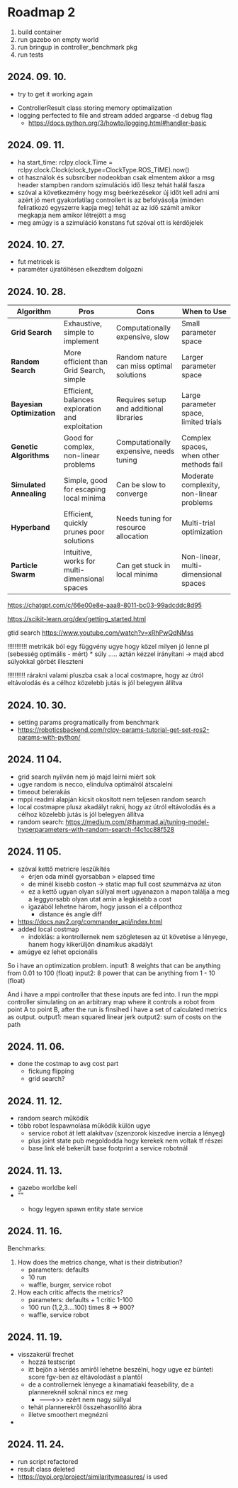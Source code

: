 # Roadmap 2

1. build container
2. run gazebo on empty world
3. run bringup in controller_benchmark pkg
4. run tests


## 2024. 09. 10.
 - try to get it working again
 <!-- - choose to optimize it so make it so it could be -->
 - ControllerResult class storing memory optimalization
 - logging perfected to file and stream added argparse -d debug flag
   - https://docs.python.org/3/howto/logging.html#handler-basic

## 2024. 09. 11.
- ha start_time: rclpy.clock.Time = rclpy.clock.Clock(clock_type=ClockType.ROS_TIME).now()
- ot használok és subsrciber nodeokban csak elmentem akkor a msg header stampben random szimulációs idő llesz tehát halál fasza
- szóval a következmény hogy msg beérkezésekor új időt kell adni ami azért jó mert gyakorlatilag controllert is az befolyásolja (minden feliratkozó egyszerre kapja meg) tehát az az idő számít amikor megkapja nem amikor létrejött a msg
- meg amúgy is a szimuláció konstans fut szóval ott is kérdőjelek


## 2024. 10. 27.
- fut metricek is
- paraméter újratöltésen elkezdtem dolgozni

## 2024. 10. 28.
| Algorithm | Pros | Cons | When to Use |
|-|-|-|-|
| **Grid Search**          | Exhaustive, simple to implement                | Computationally expensive, slow                | Small parameter space                      |
| **Random Search**        | More efficient than Grid Search, simple        | Random nature can miss optimal solutions       | Larger parameter space                     |
| **Bayesian Optimization**| Efficient, balances exploration and exploitation | Requires setup and additional libraries        | Large parameter space, limited trials      |
| **Genetic Algorithms**   | Good for complex, non-linear problems          | Computationally expensive, needs tuning        | Complex spaces, when other methods fail    |
| **Simulated Annealing**  | Simple, good for escaping local minima         | Can be slow to converge                        | Moderate complexity, non-linear problems   |
| **Hyperband**            | Efficient, quickly prunes poor solutions       | Needs tuning for resource allocation           | Multi-trial optimization                   |
| **Particle Swarm**       | Intuitive, works for multi-dimensional spaces  | Can get stuck in local minima                  | Non-linear, multi-dimensional spaces       |

https://chatgpt.com/c/66e00e8e-aaa8-8011-bc03-99adcddc8d95

https://scikit-learn.org/dev/getting_started.html

gtid search
https://www.youtube.com/watch?v=xRhPwQdNMss

!!!!!!!!!!!
metrikák ból egy függvény ugye hogy közel milyen jó lenne pl
(sebesség optimális - mért) * súly .....
aztán kézzel irányítani -> majd abcd súlyokkal görbét illeszteni

!!!!!!!!!!
rárakni valami pluszba csak a local costmapre, hogy az útról eltávolodás és a célhoz közelebb jutás is jól belegyen állítva


## 2024. 10. 30.
- setting params programatically from benchmark
- https://roboticsbackend.com/rclpy-params-tutorial-get-set-ros2-params-with-python/

## 2024. 11 04.
- grid search nyilván nem jó majd leírni miért sok
- ugye random is necco, elindulva optimálról átscalelni
- timeout belerakás
- mppi readmi alapján kicsit okosított nem teljesen random search
- local costmapre plusz akadályt rakni, hogy az útról eltávolodás és a célhoz közelebb jutás is jól belegyen állítva
- random search: https://medium.com/@hammad.ai/tuning-model-hyperparameters-with-random-search-f4c1cc88f528


## 2024. 11 05.
- szóval kettő metricre leszűkítés
  - érjen oda minél gyorsabban > elapsed time
  - de minél kisebb coston -> static map full cost szummázva az úton
  - ez a kettő ugyan olyan súllyal mert ugyanazon a mapon találja a meg a leggyorsabb olyan utat amin a legkisebb a cost
  - igazából lehetne három, hogy jusson el a célponthoz
    - distance és angle diff
- https://docs.nav2.org/commander_api/index.html
- added local costmap
  - indoklás: a kontrollernek nem szögletesen az út követése a lényege, hanem hogy kikerüljön dinamikus akadályt
- amúgye ez lehet opcionális


So i have an optimization problem.
input1: 8 weights that can be anything from 0.01 to 100 (float)
input2: 8 power that can be anything from 1 - 10 (float)

And i have a mppi controller that these inputs are fed into.
I run the mppi controller simulating on an arbitrary map where it controls a robot from point A to point B, after the run is finsihed i have a set of calculated metrics as output.
output1: mean squared linear jerk
output2: sum of costs on the path


## 2024. 11. 06.
- done the costmap to avg cost part
  - fickung flipping
  - grid search?

## 2024. 11. 12.
- random search működik
- több robot lespawnolása működik külön ugye
  - service robot át lett alakítvav (szenzorok kiszedve inercia a lényeg)
  - plus joint state pub megoldodda hogy kerekek nem voltak tf részei
  - base link elé bekerült base footprint a service robotnál

## 2024. 11. 13.
- gazebo worldbe kell
- "<plugin name="gazebo_ros_state" filename="libgazebo_ros_state.so" >"
  - hogy legyen spawn entity state service


## 2024. 11. 16.
Benchmarks:
1. How does the metrics change, what is their distribution?
   - parameters: defaults
   - 10 run
   - waffle, burger, service robot
2. How each critic affects the metrics?
   - parameters: defaults + 1 critic 1-100
   - 100 run (1,2,3....100) times 8 -> 800?
   - waffle, service robot


## 2024. 11. 19.
- visszakerül frechet
  - hozzá testscript
  - itt bejön a kérdés amiről lehetne beszélni, hogy ugye ez bünteti score fgv-ben az eltávolodást a plantől
  - de a controllernek lényege a kinamatiaki feasebility, de a plannereknél soknál nincs ez meg
    - --->>> ezért nem nagy súllyal
  - tehát plannerekről összehasonlító ábra
  - illetve smoothert megnézni
-

## 2024. 11. 24.
- run script refactored
- result class deleted
- https://pypi.org/project/similaritymeasures/ is used